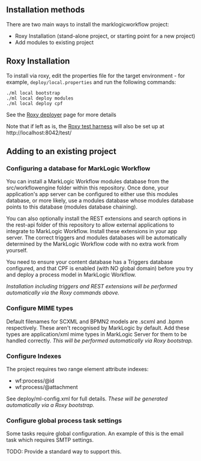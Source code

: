## Installation methods

There are two main ways to install the marklogicworkflow project:

* Roxy Installation (stand-alone project, or starting point for a new project)
* Add modules to existing project

## Roxy Installation

To install via roxy, edit the properties file for the target environment - for example, ``deploy/local.properties`` and run the following commands:

    ./ml local bootstrap
    ./ml local deploy modules
    ./ml local deploy cpf

See the [Roxy deployer](https://github.com/marklogic-community/roxy/wiki/Deployer) page for more details

Note that if left as is, the [Roxy test harness](https://github.com/marklogic-community/roxy/wiki/Unit-Testing) will also be set up at http://localhost:8042/test/

## Adding to an existing project

### Configuring a database for MarkLogic Workflow

You can install a MarkLogic Workflow modules database from the src/workflowengine folder within this repository. Once done,
your application's app server can be configured to either use this modules database, or more likely, use a modules
database whose modules database points to this database (modules database chaining).

You can also optionally install the REST extensions and search options in the rest-api folder of this repository
to allow external applications to integrate to MarkLogic Workflow. Install these extensions in your app server. The
correct triggers and modules databases will be automatically determined by the MarkLogic Workflow code
with no extra work from yourself.

You need to ensure your content database has a Triggers database configured, and that CPF is enabled
(with NO global domain) before you try and deploy a process model in MarkLogic Workflow.

*Installation including triggers and REST extensions will be performed automatically via the Roxy commands above.*

### Configure MIME types

Default filenames for SCXML and BPMN2 models are .scxml and .bpmn respectively. These aren't recognised by MarkLogic
by default. Add these types are application/xml mime types in MarkLogic Server for them to be handled correctly.  *This will be performed automatically via Roxy bootstrap.*

### Configure Indexes

The project requires two range element attribute indexes:

* wf:process/@id
* wf:process/@attachment

See deploy/ml-config.xml for full details.  *These will be generated automatically via a Roxy bootstrap.*

### Configure global process task settings

Some tasks require global configuration. An example of this is the email task which requires SMTP settings.

TODO: Provide a standard way to support this.

